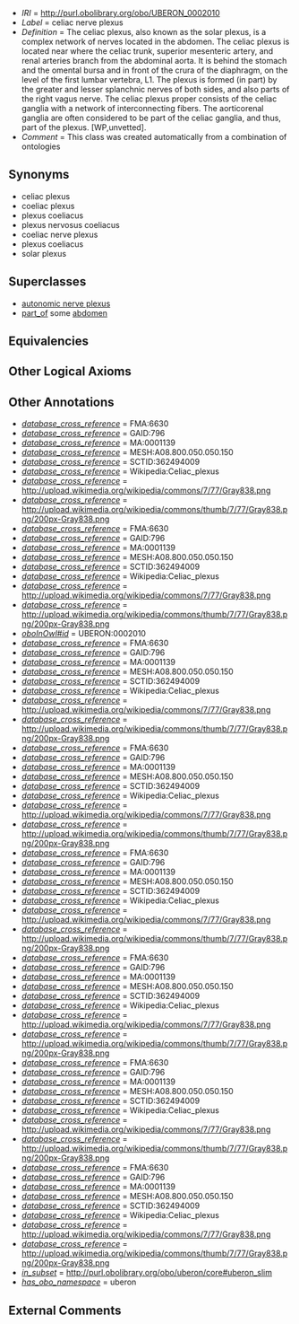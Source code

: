  * *IRI* = http://purl.obolibrary.org/obo/UBERON_0002010
 * *Label* = celiac nerve plexus
 * *Definition* = The celiac plexus, also known as the solar plexus, is a complex network of nerves located in the abdomen. The celiac plexus is located near where the celiac trunk, superior mesenteric artery, and renal arteries branch from the abdominal aorta. It is behind the stomach and the omental bursa and in front of the crura of the diaphragm, on the level of the first lumbar vertebra, L1. The plexus is formed (in part) by the greater and lesser splanchnic nerves of both sides, and also parts of the right vagus nerve. The celiac plexus proper consists of the celiac ganglia with a network of interconnecting fibers. The aorticorenal ganglia are often considered to be part of the celiac ganglia, and thus, part of the plexus. [WP,unvetted].
 * *Comment* = This class was created automatically from a combination of ontologies

## Synonyms

 * celiac plexus
 * coeliac plexus
 * plexus coeliacus
 * plexus nervosus coeliacus
 * coeliac nerve plexus
 * plexus coeliacus
 * solar plexus

## Superclasses

 * [autonomic nerve plexus](../../UBERON/16/UBERON_0001816.md)
 * [part_of](../../BFO/50/BFO_0000050.md) some [abdomen](../../UBERON/16/UBERON_0000916.md)

## Equivalencies


## Other Logical Axioms


## Other Annotations

 * *[database_cross_reference](../../ef/oboInOwl#hasDbXref.md)* = FMA:6630
 * *[database_cross_reference](../../ef/oboInOwl#hasDbXref.md)* = GAID:796
 * *[database_cross_reference](../../ef/oboInOwl#hasDbXref.md)* = MA:0001139
 * *[database_cross_reference](../../ef/oboInOwl#hasDbXref.md)* = MESH:A08.800.050.050.150
 * *[database_cross_reference](../../ef/oboInOwl#hasDbXref.md)* = SCTID:362494009
 * *[database_cross_reference](../../ef/oboInOwl#hasDbXref.md)* = Wikipedia:Celiac_plexus
 * *[database_cross_reference](../../ef/oboInOwl#hasDbXref.md)* = http://upload.wikimedia.org/wikipedia/commons/7/77/Gray838.png
 * *[database_cross_reference](../../ef/oboInOwl#hasDbXref.md)* = http://upload.wikimedia.org/wikipedia/commons/thumb/7/77/Gray838.png/200px-Gray838.png
 * *[database_cross_reference](../../ef/oboInOwl#hasDbXref.md)* = FMA:6630
 * *[database_cross_reference](../../ef/oboInOwl#hasDbXref.md)* = GAID:796
 * *[database_cross_reference](../../ef/oboInOwl#hasDbXref.md)* = MA:0001139
 * *[database_cross_reference](../../ef/oboInOwl#hasDbXref.md)* = MESH:A08.800.050.050.150
 * *[database_cross_reference](../../ef/oboInOwl#hasDbXref.md)* = SCTID:362494009
 * *[database_cross_reference](../../ef/oboInOwl#hasDbXref.md)* = Wikipedia:Celiac_plexus
 * *[database_cross_reference](../../ef/oboInOwl#hasDbXref.md)* = http://upload.wikimedia.org/wikipedia/commons/7/77/Gray838.png
 * *[database_cross_reference](../../ef/oboInOwl#hasDbXref.md)* = http://upload.wikimedia.org/wikipedia/commons/thumb/7/77/Gray838.png/200px-Gray838.png
 * *[oboInOwl#id](../../id/oboInOwl#id.md)* = UBERON:0002010
 * *[database_cross_reference](../../ef/oboInOwl#hasDbXref.md)* = FMA:6630
 * *[database_cross_reference](../../ef/oboInOwl#hasDbXref.md)* = GAID:796
 * *[database_cross_reference](../../ef/oboInOwl#hasDbXref.md)* = MA:0001139
 * *[database_cross_reference](../../ef/oboInOwl#hasDbXref.md)* = MESH:A08.800.050.050.150
 * *[database_cross_reference](../../ef/oboInOwl#hasDbXref.md)* = SCTID:362494009
 * *[database_cross_reference](../../ef/oboInOwl#hasDbXref.md)* = Wikipedia:Celiac_plexus
 * *[database_cross_reference](../../ef/oboInOwl#hasDbXref.md)* = http://upload.wikimedia.org/wikipedia/commons/7/77/Gray838.png
 * *[database_cross_reference](../../ef/oboInOwl#hasDbXref.md)* = http://upload.wikimedia.org/wikipedia/commons/thumb/7/77/Gray838.png/200px-Gray838.png
 * *[database_cross_reference](../../ef/oboInOwl#hasDbXref.md)* = FMA:6630
 * *[database_cross_reference](../../ef/oboInOwl#hasDbXref.md)* = GAID:796
 * *[database_cross_reference](../../ef/oboInOwl#hasDbXref.md)* = MA:0001139
 * *[database_cross_reference](../../ef/oboInOwl#hasDbXref.md)* = MESH:A08.800.050.050.150
 * *[database_cross_reference](../../ef/oboInOwl#hasDbXref.md)* = SCTID:362494009
 * *[database_cross_reference](../../ef/oboInOwl#hasDbXref.md)* = Wikipedia:Celiac_plexus
 * *[database_cross_reference](../../ef/oboInOwl#hasDbXref.md)* = http://upload.wikimedia.org/wikipedia/commons/7/77/Gray838.png
 * *[database_cross_reference](../../ef/oboInOwl#hasDbXref.md)* = http://upload.wikimedia.org/wikipedia/commons/thumb/7/77/Gray838.png/200px-Gray838.png
 * *[database_cross_reference](../../ef/oboInOwl#hasDbXref.md)* = FMA:6630
 * *[database_cross_reference](../../ef/oboInOwl#hasDbXref.md)* = GAID:796
 * *[database_cross_reference](../../ef/oboInOwl#hasDbXref.md)* = MA:0001139
 * *[database_cross_reference](../../ef/oboInOwl#hasDbXref.md)* = MESH:A08.800.050.050.150
 * *[database_cross_reference](../../ef/oboInOwl#hasDbXref.md)* = SCTID:362494009
 * *[database_cross_reference](../../ef/oboInOwl#hasDbXref.md)* = Wikipedia:Celiac_plexus
 * *[database_cross_reference](../../ef/oboInOwl#hasDbXref.md)* = http://upload.wikimedia.org/wikipedia/commons/7/77/Gray838.png
 * *[database_cross_reference](../../ef/oboInOwl#hasDbXref.md)* = http://upload.wikimedia.org/wikipedia/commons/thumb/7/77/Gray838.png/200px-Gray838.png
 * *[database_cross_reference](../../ef/oboInOwl#hasDbXref.md)* = FMA:6630
 * *[database_cross_reference](../../ef/oboInOwl#hasDbXref.md)* = GAID:796
 * *[database_cross_reference](../../ef/oboInOwl#hasDbXref.md)* = MA:0001139
 * *[database_cross_reference](../../ef/oboInOwl#hasDbXref.md)* = MESH:A08.800.050.050.150
 * *[database_cross_reference](../../ef/oboInOwl#hasDbXref.md)* = SCTID:362494009
 * *[database_cross_reference](../../ef/oboInOwl#hasDbXref.md)* = Wikipedia:Celiac_plexus
 * *[database_cross_reference](../../ef/oboInOwl#hasDbXref.md)* = http://upload.wikimedia.org/wikipedia/commons/7/77/Gray838.png
 * *[database_cross_reference](../../ef/oboInOwl#hasDbXref.md)* = http://upload.wikimedia.org/wikipedia/commons/thumb/7/77/Gray838.png/200px-Gray838.png
 * *[database_cross_reference](../../ef/oboInOwl#hasDbXref.md)* = FMA:6630
 * *[database_cross_reference](../../ef/oboInOwl#hasDbXref.md)* = GAID:796
 * *[database_cross_reference](../../ef/oboInOwl#hasDbXref.md)* = MA:0001139
 * *[database_cross_reference](../../ef/oboInOwl#hasDbXref.md)* = MESH:A08.800.050.050.150
 * *[database_cross_reference](../../ef/oboInOwl#hasDbXref.md)* = SCTID:362494009
 * *[database_cross_reference](../../ef/oboInOwl#hasDbXref.md)* = Wikipedia:Celiac_plexus
 * *[database_cross_reference](../../ef/oboInOwl#hasDbXref.md)* = http://upload.wikimedia.org/wikipedia/commons/7/77/Gray838.png
 * *[database_cross_reference](../../ef/oboInOwl#hasDbXref.md)* = http://upload.wikimedia.org/wikipedia/commons/thumb/7/77/Gray838.png/200px-Gray838.png
 * *[database_cross_reference](../../ef/oboInOwl#hasDbXref.md)* = FMA:6630
 * *[database_cross_reference](../../ef/oboInOwl#hasDbXref.md)* = GAID:796
 * *[database_cross_reference](../../ef/oboInOwl#hasDbXref.md)* = MA:0001139
 * *[database_cross_reference](../../ef/oboInOwl#hasDbXref.md)* = MESH:A08.800.050.050.150
 * *[database_cross_reference](../../ef/oboInOwl#hasDbXref.md)* = SCTID:362494009
 * *[database_cross_reference](../../ef/oboInOwl#hasDbXref.md)* = Wikipedia:Celiac_plexus
 * *[database_cross_reference](../../ef/oboInOwl#hasDbXref.md)* = http://upload.wikimedia.org/wikipedia/commons/7/77/Gray838.png
 * *[database_cross_reference](../../ef/oboInOwl#hasDbXref.md)* = http://upload.wikimedia.org/wikipedia/commons/thumb/7/77/Gray838.png/200px-Gray838.png
 * *[in_subset](../../et/oboInOwl#inSubset.md)* = http://purl.obolibrary.org/obo/uberon/core#uberon_slim
 * *[has_obo_namespace](../../ce/oboInOwl#hasOBONamespace.md)* = uberon

## External Comments

